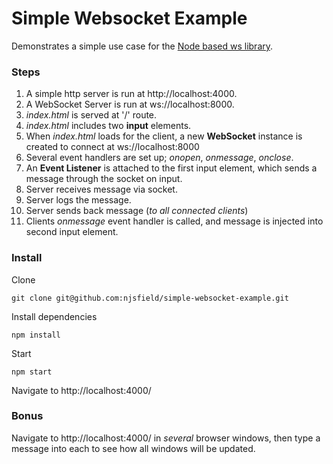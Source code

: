 # Simple Websocket Example

Demonstrates a simple use case for the [Node based ws library](https://github.com/websockets/ws).

### Steps

1. A simple http server is run at http://localhost:4000.
2. A WebSocket Server is run at ws://localhost:8000.
3. *index.html* is served at '/' route.
4. *index.html* includes two **input** elements.
5. When *index.html* loads for the client, a new **WebSocket** instance is created to connect at ws://localhost:8000
6. Several event handlers are set up; *onopen*, *onmessage*, *onclose*.
7. An **Event Listener** is attached to the first input element, which sends a message through the socket on input.
8. Server receives message via socket.
9. Server logs the message.
10. Server sends back message (*to all connected clients*)
11. Clients *onmessage* event handler is called, and message is injected into second input element.

### Install

Clone
```
git clone git@github.com:njsfield/simple-websocket-example.git
```
Install dependencies
```
npm install
```
Start
```
npm start
```
Navigate to http://localhost:4000/

### Bonus

Navigate to http://localhost:4000/ in *several* browser windows, then type a message into each to see how all windows will be updated.
